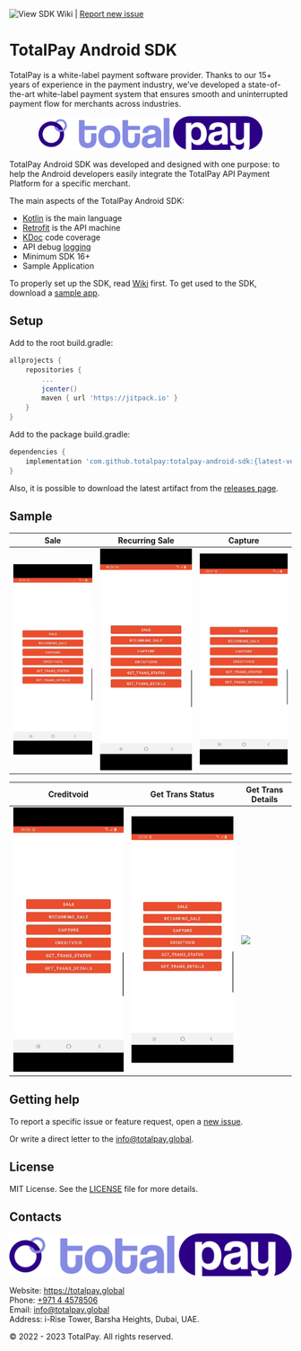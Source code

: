 ![View SDK Wiki](https://github.com/TotalPayAPI/totalpay-android-sdk/wiki) | [Report new issue](https://github.com/TotalPayAPI/totalpay-android-sdk/issues/new)

# TotalPay Android SDK

TotalPay is a white-label payment software provider. Thanks to our 15+ years of experience in the payment industry, we’ve developed a state-of-the-art white-label payment system that ensures smooth and uninterrupted payment flow for merchants across industries.

<p align="center">
  <a href="https://totalpay.global">
      <img src="/media/logo_516.png" alt="TotalPay" width="400px"/>
  </a>
</p>

TotalPay Android SDK was developed and designed with one purpose: to help the Android developers easily integrate the TotalPay API Payment Platform for a specific merchant. 

The main aspects of the TotalPay Android SDK:

- [Kotlin](https://developer.android.com/kotlin) is the main language
- [Retrofit](http://square.github.io/retrofit/) is the API machine 
- [KDoc](https://kotlinlang.org/docs/reference/kotlin-doc.html) code coverage
- API debug [logging](https://github.com/square/okhttp/tree/master/okhttp-logging-interceptor)
- Minimum SDK 16+
- Sample Application

To properly set up the SDK, read [Wiki](https://github.com/TotalPayAPI/totalpay-android-sdk/wiki) first.
To get used to the SDK, download a [sample app](https://github.com/TotalPayAPI/totalpay-android-sdk/tree/main/sample).

## Setup

Add to the root build.gradle:

```groovy
allprojects {
    repositories {
        ...
        jcenter()
        maven { url 'https://jitpack.io' }
    }
}
```

Add to the package build.gradle:

```groovy
dependencies {
    implementation 'com.github.totalpay:totalpay-android-sdk:{latest-version}'
}
```

Also, it is possible to download the latest artifact from the [releases page](https://github.com/TotalPayAPI/totalpay-android-sdk/releases).

## Sample

| Sale | Recurring Sale | Capture |
|-|-|-|
| ![](/media/sale.gif) | ![](/media/recurring-sale.gif) | ![](/media/capture.gif) |

| Creditvoid | Get Trans Status | Get Trans Details |
|-|-|-|
| ![](/media/creditvoid.gif) | ![](/media/get-trans-status.gif) | ![](/media/get-trans-details.gif) |

## Getting help

To report a specific issue or feature request, open a [new issue](https://github.com/TotalPayAPI/totalpay-android-sdk/issues/new).

Or write a direct letter to the [info@totalpay.global](mailto:info@totalpay.global).

## License

MIT License. See the [LICENSE](https://github.com/TotalPayAPI/totalpay-android-sdk/blob/main/LICENSE) file for more details.

## Contacts

![](/media/logo_516.png)

Website: https://totalpay.global  
Phone: [+971 4 4578506](tel:+97144578506)  
Email: [info@totalpay.global](mailto:info@totalpay.global)  
Address: i-Rise Tower, Barsha Heights, Dubai, UAE.

© 2022 - 2023 TotalPay. All rights reserved.
